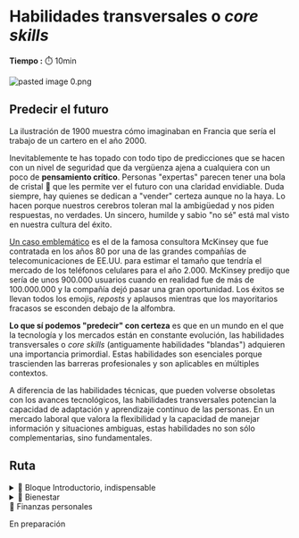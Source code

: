# Habilidades transversales o _core skills_

**Tiempo :** :stopwatch: 10min

![pasted image 0.png](../assets/cartero_2000.png)

## Predecir el futuro

La ilustración de 1900 muestra cómo imaginaban en Francia que sería el trabajo de un cartero en el año 2000.

Inevitablemente te has topado con todo tipo de predicciones que se hacen con un nivel de seguridad que da vergüenza ajena a cualquiera con un poco de **pensamiento crítico**. Personas "expertas" parecen tener una bola de cristal 🔮 que les permite ver el futuro con una claridad envidiable. Duda siempre, hay quienes se dedican a "vender" certeza aunque no la haya. Lo hacen porque nuestros cerebros toleran mal la ambigüedad y nos piden respuestas, no verdades. Un sincero, humilde y sabio "no sé" está mal visto en nuestra cultura del éxito.

[Un caso emblemático](https://archive.nytimes.com/dealbook.nytimes.com/2013/09/02/in-a-new-book-mckinsey-co-isnt-all-roses/) es el de la famosa consultora McKinsey que fue contratada en los años 80 por una de las grandes compañías de telecomunicaciones de EE.UU. para estimar el tamaño que tendría el mercado de los teléfonos celulares para el año 2.000. McKinsey predijo que sería de unos 900.000 usuarios cuando en realidad fue de más de 100.000.000 y la compañía dejó pasar una gran oportunidad. Los éxitos se llevan todos los emojis, *reposts* y aplausos mientras que los mayoritarios fracasos se esconden debajo de la alfombra. 

**Lo que sí podemos "predecir" con certeza** es que en un mundo en el que la tecnología y los mercados están en constante evolución, las habilidades transversales o *core skills* (antiguamente habilidades "blandas") adquieren una importancia primordial. Estas habilidades son esenciales porque trascienden las barreras profesionales y son aplicables en múltiples contextos. 

A diferencia de las habilidades técnicas, que pueden volverse obsoletas con los avances tecnológicos, las habilidades transversales potencian la capacidad de adaptación y aprendizaje continuo de las personas. En un mercado laboral que valora la flexibilidad y la capacidad de manejar información y situaciones ambiguas, estas habilidades no son sólo complementarias, sino fundamentales.

## Ruta

<details>
<summary>🔵 Bloque Introductorio, indispensable</summary>

Diseñado para darte una visión clara del enfoque con el que tratamos el tema. En unas 2-3 horas en total, explorarás los aspectos introductorios de varias rutas que posteriormente desarrollaremos.

Conocimiento fundamental en formato de lecturas, videos, etc. + reflexión y participación en comentarios y foros de discusión. 

Lo que aprenderás:

1. La, cada vez mayor, relevancia de las habilidades transversales.
2. El rol del autoconocimiento.
3. Una revisión al concepto de "trabajo en equipo".
4. El bienestar como prerequisito para el aprendizaje y el desempeño en general.

</details>
<details>
<summary>🔵 Bienestar</summary>

En preparación

</details>
<summary>🔵 Finanzas personales</summary>

En preparación

</details>
